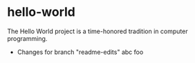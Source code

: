 # hello-world
The Hello World project is a time-honored tradition in computer programming.
- Changes for branch "readme-edits" abc foo
